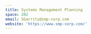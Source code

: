 ```yaml
---
title: Systems Management Planning
space: 202
email: SGarrity@smp-corp.com
website: 'https://www.smp-corp.com/'
---
```


